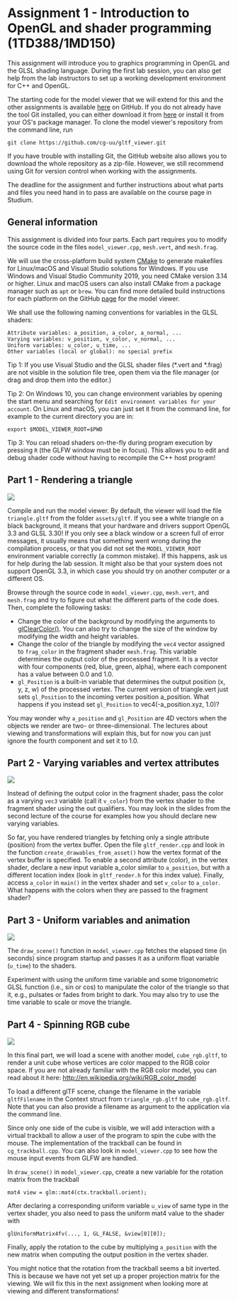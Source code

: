 # Assignment 1 - Introduction to OpenGL and shader programming (1TD388/1MD150) 

This assignment will introduce you to graphics programming in OpenGL and the GLSL shading language. During the first lab session, you can also get help from the lab instructors to set up a working development environment for C++ and OpenGL.

The starting code for the model viewer that we will extend for this and the other assignments is available [here](https://github.com/cg-uu/gltf_viewer) on GitHub. If you do not already have the tool Git installed, you can either download it from [here](https://git-scm.com) or install it from your OS's package manager. To clone the model viewer's repository from the command line, run

    git clone https://github.com/cg-uu/gltf_viewer.git

If you have trouble with installing Git, the GitHub website also allows you to download the whole repository as a zip-file. However, we still recommend using Git for version control when working with the assignments.

The deadline for the assignment and further instructions about what parts and files you need hand in to pass are available on the course page in Studium.

 
## General information

This assignment is divided into four parts. Each part requires you to modify the source code in the files `model_viewer.cpp`, `mesh.vert`, and `mesh.frag`.

We will use the cross-platform build system [CMake](http://www.cmake.org/) to generate makefiles for Linux/macOS and Visual Studio solutions for Windows. If you use Windows and Visual Studio Community 2019, you need CMake version 3.14 or higher. Linux and macOS users can also install CMake from a package manager such as `apt` or `brew`. You can find more detailed build instructions for each platform on the GitHub [page](https://github.com/cg-uu/gltf_viewer) for the model viewer.

We shall use the following naming conventions for variables in the GLSL shaders:

    Attribute variables: a_position, a_color, a_normal, ...
    Varying variables: v_position, v_color, v_normal, ...
    Uniform variables: u_color, u_time, ...
    Other variables (local or global): no special prefix

Tip 1: If you use Visual Studio and the GLSL shader files (*.vert and *.frag) are not visible in the solution file tree, open them via the file manager (or drag and drop them into the editor.)

Tip 2: On Windows 10, you can change environment variables by opening the start menu and searching for `Edit environment variables for your account`. On Linux and macOS, you can just set it from the command line, for example to the current directory you are in:

    export $MODEL_VIEWER_ROOT=$PWD

Tip 3: You can reload shaders on-the-fly during program execution by pressing `R` (the GLFW window must be in focus). This allows you to edit and debug shader code without having to recompile the C++ host program!

 
## Part 1 - Rendering a triangle

![](images/part1.png)

Compile and run the model viewer. By default, the viewer will load the file `triangle.gltf` from the folder `assets/gltf`. If you see a white triangle on a black background, it means that your hardware and drivers support OpenGL 3.3 and GLSL 3.30! If you only see a black window or a screen full of error messages, it usually means that something went wrong during the compilation process, or that you did not set the `MODEL_VIEWER_ROOT` environment variable correctly (a common mistake). If this happens, ask us for help during the lab session. It might also be that your system does not support OpenGL 3.3, in which case you should try on another computer or a different OS.

Browse through the source code in `model_viewer.cpp`, `mesh.vert`, and `mesh.frag` and try to figure out what the different parts of the code does. Then, complete the following tasks:

- Change the color of the background by modifying the arguments to [glClearColor()](http://docs.gl/gl3/glClearColor). You can also try to change the size of the window by modifying the width and height variables.
- Change the color of the triangle by modifying the `vec4` vector assigned to `frag_color` in the fragment shader `mesh.frag`. This variable determines the output color of the processed fragment. It is a vector with four components (red, blue, green, alpha), where each component has a value between 0.0 and 1.0.
- `gl_Position` is a built-in variable that determines the output position (x, y, z, w) of the processed vertex. The current version of triangle.vert just sets `gl_Position` to the incoming vertex position a_position. What happens if you instead set `gl_Position` to vec4(-a_position.xyz, 1.0)?

You may wonder why `a_position` and `gl_Position` are 4D vectors when the objects we render are two- or three-dimensional. The lectures about viewing and transformations will explain this, but for now you can just ignore the fourth component and set it to 1.0.

 
## Part 2 - Varying variables and vertex attributes

![](images/part2.png)

Instead of defining the output color in the fragment shader, pass the color as a varying `vec3` variable (call it `v_color`) from the vertex shader to the fragment shader using the out qualifiers. You may look in the slides from the second lecture of the course for examples how you should declare new varying variables.

So far, you have rendered triangles by fetching only a single attribute (position) from the vertex buffer. Open the file `gltf_render.cpp` and look in the function `create_drawables_from_asset()` how the vertex format of the vertex buffer is specified. To enable a second attribute (color), in the vertex shader, declare a new input variable a_color similar to `a_position`, but with a different location index (look in `gltf_render.h` for this index value). Finally, access `a_color` in `main()` in the vertex shader and set `v_color` to `a_color`. What happens with the colors when they are passed to the fragment shader?

 
## Part 3 - Uniform variables and animation

![](images/part3.gif)

The `draw_scene()` function in `model_viewer.cpp` fetches the elapsed time (in seconds) since program startup and passes it as a uniform float variable (`u_time`) to the shaders.

Experiment with using the uniform time variable and some trigonometric GLSL function (i.e., sin or cos) to manipulate the color of the triangle so that it, e.g., pulsates or fades from bright to dark. You may also try to use the time variable to scale or move the triangle.


## Part 4 - Spinning RGB cube

![](images/part4.png)

In this final part, we will load a scene with another model, `cube_rgb.gltf`, to render a unit cube whose vertices are color mapped to the RGB color space. If you are not already familiar with the RGB color model, you can read about it here: http://en.wikipedia.org/wiki/RGB_color_model

To load a different glTF scene, change the filename in the variable `gltfFilename` in the Context struct from `triangle_rgb.gltf` to `cube_rgb.gltf`. Note that you can also provide a filename as argument to the application via the command line.

Since only one side of the cube is visible, we will add interaction with a virtual trackball to allow a user of the program to spin the cube with the mouse. The implementation of the trackball can be found in `cg_trackball.cpp`. You can also look in `model_viewer.cpp` to see how the mouse input events from GLFW are handled.

In `draw_scene()` in `model_viewer.cpp`, create a new variable for the rotation matrix from the trackball

    mat4 view = glm::mat4(ctx.trackball.orient);

After declaring a corresponding uniform variable `u_view` of same type in the vertex shader, you also need to pass the uniform mat4 value to the shader with

    glUniformMatrix4fv(..., 1, GL_FALSE, &view[0][0]);

Finally, apply the rotation to the cube by multiplying `a_position` with the new matrix when computing the output position in the vertex shader.

You might notice that the rotation from the trackball seems a bit inverted. This is because we have not yet set up a proper projection matrix for the viewing. We will fix this in the next assignment when looking more at viewing and different transformations!
